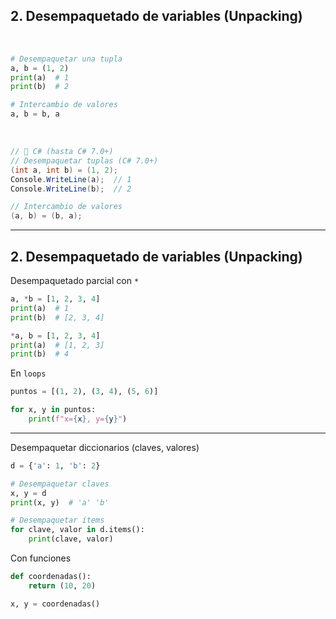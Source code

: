 ## 2. Desempaquetado de variables (Unpacking)

<br>

<v-click>

<PythonLogo/>

```python
# Desempaquetar una tupla
a, b = (1, 2)
print(a)  # 1
print(b)  # 2

# Intercambio de valores
a, b = b, a
```

</v-click>

<br>

<v-click>
<CsharpLogo/>


```csharp
// 🔸 C# (hasta C# 7.0+)
// Desempaquetar tuplas (C# 7.0+)
(int a, int b) = (1, 2);
Console.WriteLine(a);  // 1
Console.WriteLine(b);  // 2

// Intercambio de valores
(a, b) = (b, a);
```
</v-click>

---

## 2. Desempaquetado de variables (Unpacking)

Desempaquetado parcial con `*`

```python
a, *b = [1, 2, 3, 4]
print(a)  # 1
print(b)  # [2, 3, 4]

*a, b = [1, 2, 3, 4]
print(a)  # [1, 2, 3]
print(b)  # 4
```

En `loops`

```python
puntos = [(1, 2), (3, 4), (5, 6)]

for x, y in puntos:
    print(f"x={x}, y={y}")
```

---

Desempaquetar diccionarios (claves, valores)

```python
d = {'a': 1, 'b': 2}

# Desempaquetar claves
x, y = d
print(x, y)  # 'a' 'b'

# Desempaquetar ítems
for clave, valor in d.items():
    print(clave, valor)
```

Con funciones

```python
def coordenadas():
    return (10, 20)

x, y = coordenadas()
```